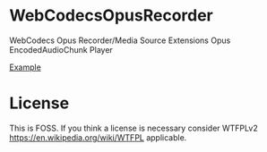 # WebCodecsOpusRecorder
WebCodecs Opus Recorder/Media Source Extensions Opus EncodedAudioChunk Player

[Example]([https://guest271314.github.io/WebCodecsOpusRecorder/webcodecs-opus-recorder-mse-player.html](https://guest271314.github.io/WebCodecsOpusRecorder/webcodecs-opus-recorder-mse-wav-player.html))

# License
This is FOSS. If you think a license is necessary consider WTFPLv2 https://en.wikipedia.org/wiki/WTFPL applicable.
